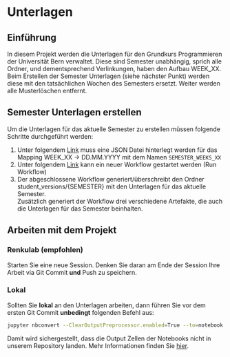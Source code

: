 # Unterlagen

## Einführung

In diesem Projekt werden die Unterlagen für den Grundkurs Programmieren der Universität Bern verwaltet. Diese sind Semester unabhängig, sprich alle Ordner, und dementsprechend Verlinkungen, haben den Aufbau WEEK_XX. Beim Erstellen der Semester Unterlagen (siehe nächster Punkt) werden diese mit den tatsächlichen Wochen des Semesters ersetzt. Weiter werden alle Musterlöschen entfernt.

## Semester Unterlagen erstellen

Um die Unterlagen für das aktuelle Semester zu erstellen müssen folgende Schritte durchgeführt werden:

1. Unter folgendem [Link](https://github.com/grundkurs-programmieren/unterlagen/settings/variables/actions) muss eine JSON Datei hinterlegt werden für das Mapping WEEK_XX -> DD.MM.YYYY mit dem Namen `SEMESTER_WEEKS_XX`
2. Unter folgendem [Link](https://github.com/grundkurs-programmieren/unterlagen/actions/workflows/create-student-version.yml) kann ein neuer Workflow gestartet werden (Run Workflow)
3. Der abgeschlossene Workflow generiert/überschreibt den Ordner student_versions/{SEMESTER} mit den Unterlagen für das aktuelle Semester.
   <br> Zusätzlich generiert der Workflow drei verschiedene Artefakte, die auch die Unterlagen für das Semester beinhalten.

## Arbeiten mit dem Projekt

### Renkulab (empfohlen)

Starten Sie eine neue Session. Denken Sie daran am Ende der Session Ihre Arbeit via Git Commit **und** Push zu speichern.

### Lokal

Sollten Sie **lokal** an den Unterlagen arbeiten, dann führen Sie vor dem ersten Git Commit **unbedingt** folgenden Befehl aus:

```bash
jupyter nbconvert --ClearOutputPreprocessor.enabled=True --to=notebook --stdin --stdout --log-level=INFO
```

Damit wird sichergestellt, dass die Output Zellen der Notebooks nicht in unserem Repository landen.
Mehr Informationen finden Sie [hier](https://stackoverflow.com/a/64513642).
